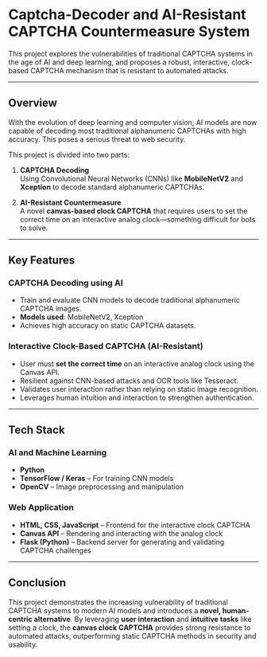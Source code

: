 # Captcha-Decoder and AI-Resistant CAPTCHA Countermeasure System

This project explores the vulnerabilities of traditional CAPTCHA systems in the age of AI and deep learning, and proposes a robust, interactive, clock-based CAPTCHA mechanism that is resistant to automated attacks.

---

## Overview

With the evolution of deep learning and computer vision, AI models are now capable of decoding most traditional alphanumeric CAPTCHAs with high accuracy. This poses a serious threat to web security.

This project is divided into two parts:

1. **CAPTCHA Decoding**  
   Using Convolutional Neural Networks (CNNs) like **MobileNetV2** and **Xception** to decode standard alphanumeric CAPTCHAs.

2. **AI-Resistant Countermeasure**  
   A novel **canvas-based clock CAPTCHA** that requires users to set the correct time on an interactive analog clock—something difficult for bots to solve.

---

## Key Features

### CAPTCHA Decoding using AI
- Train and evaluate CNN models to decode traditional alphanumeric CAPTCHA images.
- **Models used**: MobileNetV2, Xception
- Achieves high accuracy on static CAPTCHA datasets.

### Interactive Clock-Based CAPTCHA (AI-Resistant)
- User must **set the correct time** on an interactive analog clock using the Canvas API.
- Resilient against CNN-based attacks and OCR tools like Tesseract.
- Validates user interaction rather than relying on static image recognition.
- Leverages human intuition and interaction to strengthen authentication.

---

## Tech Stack

### AI and Machine Learning
- **Python**
- **TensorFlow / Keras** – For training CNN models
- **OpenCV** – Image preprocessing and manipulation

### Web Application
- **HTML, CSS, JavaScript** – Frontend for the interactive clock CAPTCHA
- **Canvas API** – Rendering and interacting with the analog clock
- **Flask (Python)** – Backend server for generating and validating CAPTCHA challenges

---

## Conclusion

This project demonstrates the increasing vulnerability of traditional CAPTCHA systems to modern AI models and introduces a **novel, human-centric alternative**. By leveraging **user interaction** and **intuitive tasks** like setting a clock, the **canvas clock CAPTCHA** provides strong resistance to automated attacks, outperforming static CAPTCHA methods in security and usability.
